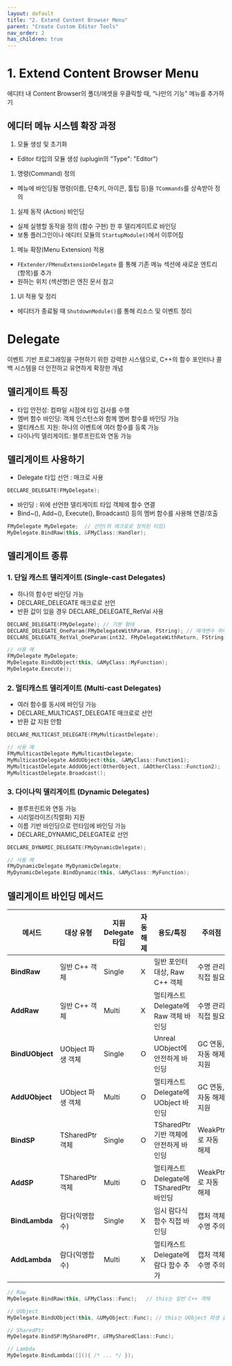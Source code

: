 ```yaml
---
layout: default
title: "2. Extend Content Browser Menu"
parent: "Create Custom Editor Tools"
nav_order: 2
has_children: true
---
```


# 1. Extend Content Browser Menu
에디터 내 Content Browser의 폴더/에셋을 우클릭할 때, “나만의 기능” 메뉴를 추가하기

## 에디터 메뉴 시스템 확장 과정
1. 모듈 생성 및 초기화
- Editor 타입의 모듈 생성 (uplugin의 "Type": "Editor")

1. 명령(Command) 정의
- 메뉴에 바인딩될 명령(이름, 단축키, 아이콘, 툴팁 등)을 `TCommands`를 상속받아 정의

1. 실제 동작 (Action) 바인딩
- 실제 실행할 동작을 정의 (함수 구현) 한 후 델리게이트로 바인딩
- 보통 플러그인이나 에디터 모듈의 `StartupModule()`에서 이루어짐

1. 메뉴 확장(Menu Extension) 적용
- `FExtender/FMenuExtensionDelegate` 를 통해 기존 메뉴 섹션에 새로운 엔트리(항목)를 추가
- 원하는 위치 (섹션명)은 엔진 문서 참고

1. UI 적용 및 정리
- 에디터가 종료될 때 `ShutdownModule()`를 통해 리소스 및 이벤트 정리

# Delegate
이벤트 기반 프로그래밍을 구현하기 위한 강력한 시스템으로, C++의 함수 포인터나 콜백 시스템을 더 안전하고 유연하게 확장한 개념

## 델리게이트 특징
- 타입 안전성: 컴파일 시점에 타입 검사를 수행
- 멤버 함수 바인딩: 객체 인스턴스와 함께 멤버 함수를 바인딩 가능
- 멀티캐스트 지원: 하나의 이벤트에 여러 함수를 등록 가능
- 다이나믹 델리게이트: 블루프린트와 연동 가능

## 델리게이트 사용하기
- Delegate 타입 선언 : 매크로 사용

```c++
DECLARE_DELEGATE(FMyDelegate);
```

- 바인딩 : 위에 선언한 델리게이트 타입 객체에 함수 연결
- Bind~(), Add~(), Execute(), Broadcast() 등의 멤버 함수를 사용해 연결/호출

```c++
FMyDelegate MyDelegate;  // 선언(위 매크로로 정의된 타입)
MyDelegate.BindRaw(this, &FMyClass::Handler);
```

## 델리게이트 종류
### 1. 단일 캐스트 델리게이트  (Single-cast Delegates)
- 하나의 함수만 바인딩 가능
- DECLARE_DELEGATE 매크로로 선언
- 반환 값이 있을 경우 DECLARE_DELEGATE_RetVal 사용

```c++
DECLARE_DELEGATE(FMyDelegate); // 기본 형태
DECLARE_DELEGATE_OneParam(FMyDelegateWithParam, FString); // 매개변수 하나
DECLARE_DELEGATE_RetVal_OneParam(int32, FMyDelegateWithReturn, FString); // 반환 값과 매개변수

// 사용 예
FMyDelegate MyDelegate;
MyDelegate.BindUObject(this, &AMyClass::MyFunction);
MyDelegate.Execute();
```

### 2. 멀티캐스트 델리게이트 (Multi-cast Delegates)
- 여러 함수를 동시에 바인딩 가능
- DECLARE_MULTICAST_DELEGATE 매크로로 선언
- 반환 값 지원 안함

```c++
DECLARE_MULTICAST_DELEGATE(FMyMulticastDelegate);

// 사용 예
FMyMulticastDelegate MyMulticastDelegate;
MyMulticastDelegate.AddUObject(this, &AMyClass::Function1);
MyMulticastDelegate.AddUObject(OtherObject, &AOtherClass::Function2);
MyMulticastDelegate.Broadcast();
```

### 3. 다이나믹 델리게이트  (Dynamic Delegates)
- 블루프린트와 연동 가능
- 시리얼라이즈(직렬화) 지원
- 이름 기반 바인딩으로 런타임에 바인딩 가능
- DECLARE_DYNAMIC_DELEGATE로 선언

```c++
DECLARE_DYNAMIC_DELEGATE(FMyDynamicDelegate);

// 사용 예
FMyDynamicDelegate MyDynamicDelegate;
MyDynamicDelegate.BindDynamic(this, &AMyClass::MyFunction);
```

## 델리게이트 바인딩 메서드

| 메서드 | 대상 유형| 지원 Delegate 타입 | 자동 해제 | 용도/특징  | 주의점 |
|---|---|---|---|---|---|
| **BindRaw** | 일반 C++ 객체 | Single | X | 일반 포인터 대상, Raw C++ 객체| 수명 관리 직접 필요 |
| **AddRaw**| 일반 C++ 객체 | Multi| X | 멀티캐스트 Delegate에 Raw 객체 바인딩 | 수명 관리 직접 필요 |
| **BindUObject** | UObject 파생 객체 | Single | O | Unreal UObject에 안전하게 바인딩 | GC 연동, 자동 해제 지원 |
| **AddUObject**| UObject 파생 객체 | Multi| O | 멀티캐스트 Delegate에 UObject 바인딩| GC 연동, 자동 해제 지원 |
| **BindSP**| TSharedPtr 객체 | Single | O | TSharedPtr 기반 객체에 안전하게 바인딩 | WeakPtr로 자동 해제|
| **AddSP** | TSharedPtr 객체 | Multi| O | 멀티캐스트 Delegate에 TSharedPtr 바인딩 | WeakPtr로 자동 해제|
| **BindLambda**| 람다(익명함수)| Single | X | 임시 람다식 함수 직접 바인딩 | 캡처 객체 수명 주의 |
| **AddLambda** | 람다(익명함수)| Multi| X | 멀티캐스트 Delegate에 람다 함수 추가 | 캡처 객체 수명 주의 |

```c++
// Raw
MyDelegate.BindRaw(this, &FMyClass::Func);   // this는 일반 C++ 객체

// UObject
MyDelegate.BindUObject(this, &UMyObject::Func); // this는 UObject 파생 클래스

// SharedPtr
MyDelegate.BindSP(MySharedPtr, &FMySharedClass::Func);

// Lambda
MyDelegate.BindLambda([](){ /* ... */ });
```
